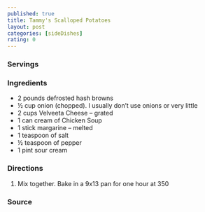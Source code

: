 ```yaml
---
published: true
title: Tammy's Scalloped Potatoes
layout: post
categories: [sideDishes]
rating: 0
---
```

### Servings


### Ingredients
- 2 pounds defrosted hash browns
- ½ cup onion (chopped).  I usually don’t use onions or very little
- 2 cups Velveeta Cheese – grated
- 1 can cream of Chicken Soup
- 1 stick margarine – melted
- 1 teaspoon of salt
- ½ teaspoon of pepper
- 1 pint sour cream

### Directions
1. Mix together.  Bake in a 9x13 pan for one hour at 350

### Source

